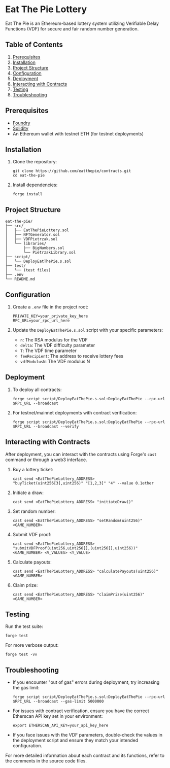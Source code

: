 # Eat The Pie Lottery

Eat The Pie is an Ethereum-based lottery system utilizing Verifiable Delay Functions (VDF) for secure and fair random number generation.

## Table of Contents

1. [Prerequisites](#prerequisites)
2. [Installation](#installation)
3. [Project Structure](#project-structure)
4. [Configuration](#configuration)
5. [Deployment](#deployment)
6. [Interacting with Contracts](#interacting-with-contracts)
7. [Testing](#testing)
8. [Troubleshooting](#troubleshooting)

## Prerequisites

- [Foundry](https://book.getfoundry.sh/getting-started/installation.html)
- [Solidity](https://docs.soliditylang.org/en/v0.8.25/)
- An Ethereum wallet with testnet ETH (for testnet deployments)

## Installation

1. Clone the repository:

   ```
   git clone https://github.com/eatthepie/contracts.git
   cd eat-the-pie
   ```

2. Install dependencies:
   ```
   forge install
   ```

## Project Structure

```
eat-the-pie/
├── src/
│   ├── EatThePieLottery.sol
│   ├── NFTGenerator.sol
│   ├── VDFPietrzak.sol
│   └── libraries/
│       ├── BigNumbers.sol
│       └── PietrzakLibrary.sol
├── script/
│   └── DeployEatThePie.s.sol
├── test/
│   └── (test files)
├── .env
└── README.md
```

## Configuration

1. Create a `.env` file in the project root:

   ```
   PRIVATE_KEY=your_private_key_here
   RPC_URL=your_rpc_url_here
   ```

2. Update the `DeployEatThePie.s.sol` script with your specific parameters:
   - `n`: The RSA modulus for the VDF
   - `delta`: The VDF difficulty parameter
   - `T`: The VDF time parameter
   - `feeRecipient`: The address to receive lottery fees
   - `vdfModulusN`: The VDF modulus N

## Deployment

1. To deploy all contracts:

   ```
   forge script script/DeployEatThePie.s.sol:DeployEatThePie --rpc-url $RPC_URL --broadcast
   ```

2. For testnet/mainnet deployments with contract verification:
   ```
   forge script script/DeployEatThePie.s.sol:DeployEatThePie --rpc-url $RPC_URL --broadcast --verify
   ```

## Interacting with Contracts

After deployment, you can interact with the contracts using Forge's `cast` command or through a web3 interface.

1. Buy a lottery ticket:

   ```
   cast send <EatThePieLottery_ADDRESS> "buyTicket(uint256[3],uint256)" "[1,2,3]" "4" --value 0.1ether
   ```

2. Initiate a draw:

   ```
   cast send <EatThePieLottery_ADDRESS> "initiateDraw()"
   ```

3. Set random number:

   ```
   cast send <EatThePieLottery_ADDRESS> "setRandom(uint256)" <GAME_NUMBER>
   ```

4. Submit VDF proof:

   ```
   cast send <EatThePieLottery_ADDRESS> "submitVDFProof(uint256,uint256[],(uint256[],uint256))" <GAME_NUMBER> <V_VALUES> <Y_VALUE>
   ```

5. Calculate payouts:

   ```
   cast send <EatThePieLottery_ADDRESS> "calculatePayouts(uint256)" <GAME_NUMBER>
   ```

6. Claim prize:
   ```
   cast send <EatThePieLottery_ADDRESS> "claimPrize(uint256)" <GAME_NUMBER>
   ```

## Testing

Run the test suite:

```
forge test
```

For more verbose output:

```
forge test -vv
```

## Troubleshooting

- If you encounter "out of gas" errors during deployment, try increasing the gas limit:

  ```
  forge script script/DeployEatThePie.s.sol:DeployEatThePie --rpc-url $RPC_URL --broadcast --gas-limit 5000000
  ```

- For issues with contract verification, ensure you have the correct Etherscan API key set in your environment:

  ```
  export ETHERSCAN_API_KEY=your_api_key_here
  ```

- If you face issues with the VDF parameters, double-check the values in the deployment script and ensure they match your intended configuration.

For more detailed information about each contract and its functions, refer to the comments in the source code files.
